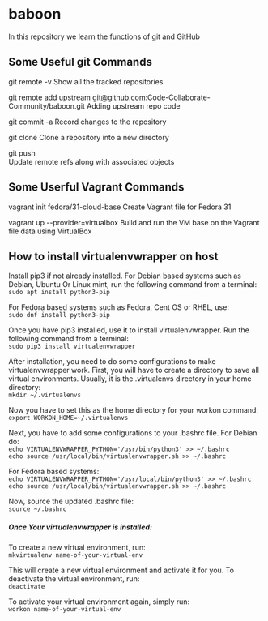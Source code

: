 # baboon

In this repository we learn the functions of git and GitHub



Some Useful git Commands 
--------------------
git remote -v
      Show all the tracked repositories

git remote add upstream git@github.com:Code-Collaborate-Community/baboon.git
      Adding upstream repo code

git commit -a
      Record changes to the repository

git clone
      Clone a repository into a new directory

git push  
      Update remote refs along with associated objects

Some Userful Vagrant Commands
-----------------------------

vagrant init fedora/31-cloud-base
	Create Vagrant file for Fedora 31 

vagrant up --provider=virtualbox
	Build and run the VM base on the Vagrant file data using VirtualBox
	
How to install virtualenvwrapper on host
---------------------------------------
Install pip3 if not already installed. For Debian based systems such as Debian, Ubuntu Or Linux mint, run the following
command from a terminal:\
`sudo apt install python3-pip`

For Fedora based systems such as Fedora, Cent OS or RHEL, use:\
`sudo dnf install python3-pip`

Once you have pip3 installed, use it to install virtualenvwrapper. Run the following command from a terminal:\
`sudo pip3 install virtualenvwrapper`

After installation, you need to do some configurations to make virtualenvwrapper work. First, you will have to create a
directory to save all virtual environments. Usually, it is the .virtualenvs directory in your home directory:\
`mkdir ~/.virtualenvs`

Now you have to set this as the home directory for your workon command:\
`export WORKON_HOME=~/.virtualenvs`

Next, you have to add some configurations to your .bashrc file. For Debian do:\
`echo VIRTUALENVWRAPPER_PYTHON='/usr/bin/python3' >> ~/.bashrc`\
`echo source /usr/local/bin/virtualenvwrapper.sh >> ~/.bashrc`

For Fedora based systems:\
`echo VIRTUALENVWRAPPER_PYTHON='/usr/local/bin/python3' >> ~/.bashrc`\
`echo source /usr/local/bin/virtualenvwrapper.sh >> ~/.bashrc`

Now, source the updated .bashrc file:\
`source ~/.bashrc`

##### Once Your virtualenvwrapper is installed:
To create a new virtual environment, run:\
`mkvirtualenv name-of-your-virtual-env`

This will create a new virtual environment and activate it for you. To deactivate the virtual environment, run:\
`deactivate`

To activate your virtual environment again, simply run:\
`workon name-of-your-virtual-env`